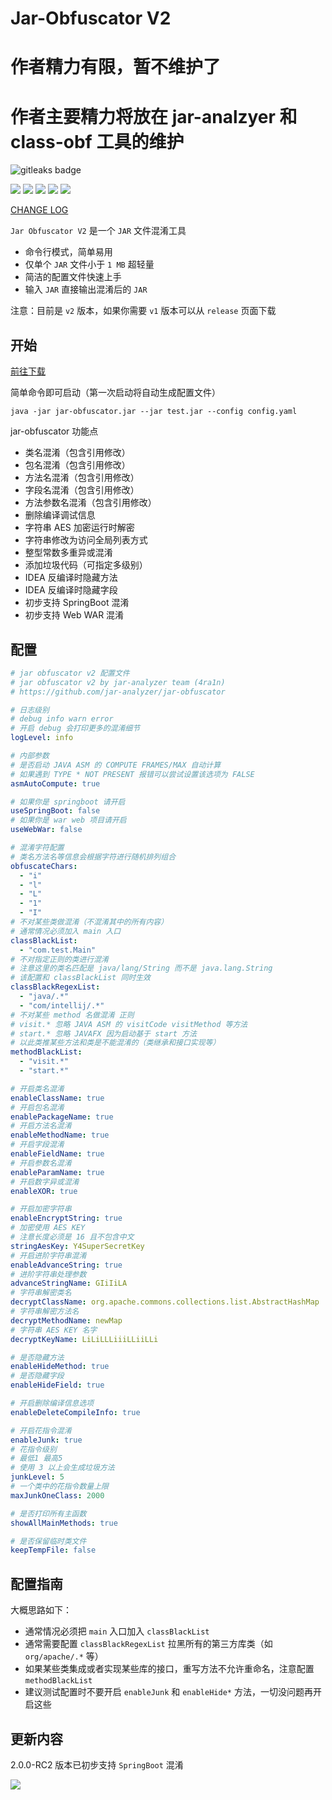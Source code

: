 # Jar-Obfuscator V2

# 作者精力有限，暂不维护了
# 作者主要精力将放在 jar-analzyer 和 class-obf 工具的维护

<img alt="gitleaks badge" src="https://img.shields.io/badge/protected%20by-gitleaks-blue">

![](https://github.com/jar-analyzer/jar-obfuscator/workflows/maven%20check/badge.svg)
![](https://github.com/jar-analyzer/jar-obfuscator/workflows/leak%20check/badge.svg)
![](https://img.shields.io/badge/build-Java%208-orange)
![](https://img.shields.io/github/downloads/jar-analyzer/jar-obfuscator/total)
![](https://img.shields.io/github/v/release/jar-analyzer/jar-obfuscator)

[CHANGE LOG](CHANGELOG.MD)

`Jar Obfuscator V2` 是一个 `JAR` 文件混淆工具

- 命令行模式，简单易用
- 仅单个 `JAR` 文件小于 `1 MB` 超轻量
- 简洁的配置文件快速上手
- 输入 `JAR` 直接输出混淆后的 `JAR`

注意：目前是 `v2` 版本，如果你需要 `v1` 版本可以从 `release` 页面下载

## 开始

[前往下载](https://github.com/jar-analyzer/jar-obfuscator/releases/latest)

简单命令即可启动（第一次启动将自动生成配置文件）

```shell
java -jar jar-obfuscator.jar --jar test.jar --config config.yaml
```

jar-obfuscator 功能点

- 类名混淆（包含引用修改）     
- 包名混淆（包含引用修改）      
- 方法名混淆（包含引用修改）      
- 字段名混淆（包含引用修改）     
- 方法参数名混淆（包含引用修改）   
- 删除编译调试信息           
- 字符串 AES 加密运行时解密   
- 字符串修改为访问全局列表方式   
- 整型常数多重异或混淆        
- 添加垃圾代码（可指定多级别）   
- IDEA 反编译时隐藏方法     
- IDEA 反编译时隐藏字段     
- 初步支持 SpringBoot 混淆
- 初步支持 Web WAR 混淆   

## 配置

```yaml
# jar obfuscator v2 配置文件
# jar obfuscator v2 by jar-analyzer team (4ra1n)
# https://github.com/jar-analyzer/jar-obfuscator

# 日志级别
# debug info warn error
# 开启 debug 会打印更多的混淆细节
logLevel: info

# 内部参数
# 是否启动 JAVA ASM 的 COMPUTE FRAMES/MAX 自动计算
# 如果遇到 TYPE * NOT PRESENT 报错可以尝试设置该选项为 FALSE
asmAutoCompute: true

# 如果你是 springboot 请开启
useSpringBoot: false
# 如果你是 war web 项目请开启
useWebWar: false

# 混淆字符配置
# 类名方法名等信息会根据字符进行随机排列组合
obfuscateChars:
  - "i"
  - "l"
  - "L"
  - "1"
  - "I"
# 不对某些类做混淆（不混淆其中的所有内容）
# 通常情况必须加入 main 入口
classBlackList:
  - "com.test.Main"
# 不对指定正则的类进行混淆
# 注意这里的类名匹配是 java/lang/String 而不是 java.lang.String
# 该配置和 classBlackList 同时生效
classBlackRegexList:
  - "java/.*"
  - "com/intellij/.*"
# 不对某些 method 名做混淆 正则
# visit.* 忽略 JAVA ASM 的 visitCode visitMethod 等方法
# start.* 忽略 JAVAFX 因为启动基于 start 方法
# 以此类推某些方法和类是不能混淆的（类继承和接口实现等）
methodBlackList:
  - "visit.*"
  - "start.*"

# 开启类名混淆
enableClassName: true
# 开启包名混淆
enablePackageName: true
# 开启方法名混淆
enableMethodName: true
# 开启字段混淆
enableFieldName: true
# 开启参数名混淆
enableParamName: true
# 开启数字异或混淆
enableXOR: true

# 开启加密字符串
enableEncryptString: true
# 加密使用 AES KEY
# 注意长度必须是 16 且不包含中文
stringAesKey: Y4SuperSecretKey
# 开启进阶字符串混淆
enableAdvanceString: true
# 进阶字符串处理参数
advanceStringName: GIiIiLA
# 字符串解密类名
decryptClassName: org.apache.commons.collections.list.AbstractHashMap
# 字符串解密方法名
decryptMethodName: newMap
# 字符串 AES KEY 名字
decryptKeyName: LiLiLLLiiiLLiiLLi

# 是否隐藏方法
enableHideMethod: true
# 是否隐藏字段
enableHideField: true

# 开启删除编译信息选项
enableDeleteCompileInfo: true

# 开启花指令混淆
enableJunk: true
# 花指令级别
# 最低1 最高5
# 使用 3 以上会生成垃圾方法
junkLevel: 5
# 一个类中的花指令数量上限
maxJunkOneClass: 2000

# 是否打印所有主函数
showAllMainMethods: true

# 是否保留临时类文件
keepTempFile: false
```

## 配置指南

大概思路如下：

- 通常情况必须把 `main` 入口加入 `classBlackList`
- 通常需要配置 `classBlackRegexList` 拉黑所有的第三方库类（如 `org/apache/.*` 等）
- 如果某些类集成或者实现某些库的接口，重写方法不允许重命名，注意配置 `methodBlackList`
- 建议测试配置时不要开启 `enableJunk` 和 `enableHide*` 方法，一切没问题再开启这些 

## 更新内容

2.0.0-RC2 版本已初步支持 `SpringBoot` 混淆

![](img/001.png)